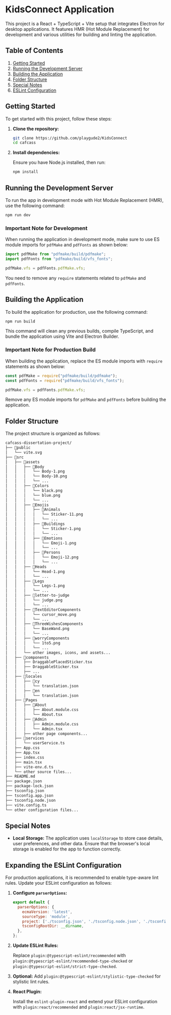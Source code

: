 # KidsConnect Application

This project is a React + TypeScript + Vite setup that integrates Electron for desktop applications. It features HMR (Hot Module Replacement) for development and various utilities for building and linting the application.

## Table of Contents

1. [Getting Started](#getting-started)
2. [Running the Development Server](#running-the-development-server)
3. [Building the Application](#building-the-application)
4. [Folder Structure](#folder-structure)
5. [Special Notes](#special-notes)
6. [ESLint Configuration](#eslint-configuration)

## Getting Started

To get started with this project, follow these steps:

1. **Clone the repository:**

   ```bash
   git clone https://github.com/playgude2/KidsConnect
   cd cafcass
   ```

2. **Install dependencies:**

   Ensure you have Node.js installed, then run:

   ```bash
   npm install
   ```

## Running the Development Server

To run the app in development mode with Hot Module Replacement (HMR), use the following command:

```bash
npm run dev
```

### Important Note for Development

When running the application in development mode, make sure to use ES module imports for `pdfMake` and `pdfFonts` as shown below:

```typescript
import pdfMake from "pdfmake/build/pdfmake";
import pdfFonts from "pdfmake/build/vfs_fonts";

pdfMake.vfs = pdfFonts.pdfMake.vfs;
```

You need to remove any `require` statements related to `pdfMake` and `pdfFonts`.

## Building the Application

To build the application for production, use the following command:

```bash
npm run build
```

This command will clean any previous builds, compile TypeScript, and bundle the application using Vite and Electron Builder.

### Important Note for Production Build

When building the application, replace the ES module imports with `require` statements as shown below:

```javascript
const pdfMake = require("pdfmake/build/pdfmake");
const pdfFonts = require("pdfmake/build/vfs_fonts");

pdfMake.vfs = pdfFonts.pdfMake.vfs;
```

Remove any ES module imports for `pdfMake` and `pdfFonts` before building the application.

## Folder Structure

The project structure is organized as follows:

```bash
cafcass-dissertation-project/
├── 📁public
│   └── vite.svg
├── 📁src
│   ├── 📁assets
│   │   ├── 📁Body
│   │   │   └── Body-1.png
│   │   │   └── Body-10.png
│   │   │   └── ...
│   │   ├── 📁Colors
│   │   │   └── black.png
│   │   │   └── blue.png
│   │   │   └── ...
│   │   ├── 📁Emojis
│   │   │   ├── 📁Animals
│   │   │   │   └── Sticker-11.png
│   │   │   │   └── ...
│   │   │   ├── 📁Buildings
│   │   │   │   └── Sticker-1.png
│   │   │   │   └── ...
│   │   │   ├── 📁Emotions
│   │   │   │   └── Emoji-1.png
│   │   │   │   └── ...
│   │   │   ├── 📁Persons
│   │   │   │   └── Emoji-12.png
│   │   │   │   └── ...
│   │   ├── 📁Heads
│   │   │   └── Head-1.png
│   │   │   └── ...
│   │   ├── 📁Legs
│   │   │   └── Legs-1.png
│   │   │   └── ...
│   │   ├── 📁letter-to-judge
│   │   │   └── judge.png
│   │   │   └── ...
│   │   ├── 📁TextEditorComponents
│   │   │   └── cursor_move.png
│   │   │   └── ...
│   │   ├── 📁ThreeWishesComponents
│   │   │   └── BaseWand.png
│   │   │   └── ...
│   │   ├── 📁worryComponents
│   │   │   └── 1to5.png
│   │   │   └── ...
│   │   └── other images, icons, and assets...
│   ├── 📁components
│   │   ├── DraggablePlacedSticker.tsx
│   │   ├── DraggableSticker.tsx
│   │   ├── ...
│   ├── 📁locales
│   │   ├── 📁cy
│   │   │   └── translation.json
│   │   ├── 📁en
│   │   │   └── translation.json
│   ├── 📁Pages
│   │   ├── 📁About
│   │   │   ├── About.module.css
│   │   │   └── About.tsx
│   │   ├── 📁Admin
│   │   │   ├── Admin.module.css
│   │   │   └── Admin.tsx
│   │   ├── other page components...
│   ├── 📁services
│   │   └── userService.ts
│   ├── App.css
│   ├── App.tsx
│   ├── index.css
│   ├── main.tsx
│   ├── vite-env.d.ts
│   └── other source files...
├── README.md
├── package.json
├── package-lock.json
├── tsconfig.json
├── tsconfig.app.json
├── tsconfig.node.json
├── vite.config.ts
└── other configuration files...
```

## Special Notes

- **Local Storage:** The application uses `localStorage` to store case details, user preferences, and other data. Ensure that the browser's local storage is enabled for the app to function correctly.

## Expanding the ESLint Configuration

For production applications, it is recommended to enable type-aware lint rules. Update your ESLint configuration as follows:

1. **Configure `parserOptions`:**

   ```javascript
   export default {
     parserOptions: {
       ecmaVersion: 'latest',
       sourceType: 'module',
       project: ['./tsconfig.json', './tsconfig.node.json', './tsconfig.app.json'],
       tsconfigRootDir: __dirname,
     },
   };
   ```

2. **Update ESLint Rules:**

   Replace `plugin:@typescript-eslint/recommended` with `plugin:@typescript-eslint/recommended-type-checked` or `plugin:@typescript-eslint/strict-type-checked`.

3. **Optional:** Add `plugin:@typescript-eslint/stylistic-type-checked` for stylistic lint rules.

4. **React Plugin:**

   Install the `eslint-plugin-react` and extend your ESLint configuration with `plugin:react/recommended` and `plugin:react/jsx-runtime`.
